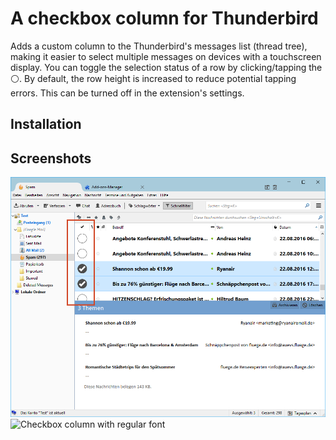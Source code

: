 # A checkbox column for Thunderbird

Adds a custom column to the Thunderbird's messages list (thread tree), making it easier to select multiple messages on devices with a touchscreen display. 
You can toggle the selection status of a row by clicking/tapping the :white_circle:. By default, the row height is increased to reduce potential tapping errors.
This can be turned off in the extension's settings.

## Installation

## Screenshots

![Checkbox column with large font](images/largeFont.png "Large Font")
![Checkbox column with regular font](images/regularFont.png "Regular Font")
